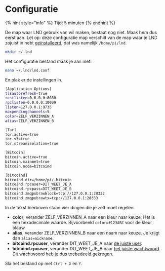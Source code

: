 # Configuratie

{% hint style="info" %}
Tijd: 5 minuten
{% endhint %}

De map waar LND gebruik van wil maken, bestaat nog niet. Maak hem dus eerst aan. Let op: deze configuratie map verschilt van de map waar je LND zojuist in hebt [geïnstalleerd](https://node.bitdeal.nl/lightning/installatie), dat was namelijk `/home/pi/lnd`.

```bash
mkdir ~/.lnd
```

Het configuratie bestand maak je aan met:

```bash
nano ~/.lnd/lnd.conf
```

En plak er de instellingen in.

```bash
[Application Options]
tlsautorefresh=true
restlisten=0.0.0.0:8080
rpclisten=0.0.0.0:10009
listen=127.0.0.1:9735
maxpendingchannels=5
color=ZELF_VERZINNEN_A
alias=ZELF_VERZINNEN_B

[Tor]
tor.active=true
tor.v3=true
tor.streamisolation=true

[Bitcoin]
bitcoin.active=true
bitcoin.mainnet=true
bitcoin.node=bitcoind

[bitcoind]
bitcoind.dir=/home/pi/.bitcoin
bitcoind.rpcuser=DIT_WEET_JE_A
bitcoind.rpcpass=DIT_WEET_JE_B
bitcoind.zmqpubrawblock=tcp://127.0.0.1:28332
bitcoind.zmqpubrawtx=tcp://127.0.0.1:28333
```

In de tekst hierboven staan vier dingen die je zelf moet regelen.

-   **color**, verander ZELF_VERZINNEN_A naar een kleur naar keuze. Het is een hexadecimale waarde. Bijvoorbeeld `color=#123ABC` voor de kleur blauw.
-   **alias**, verander ZELF_VERZINNEN_B naar een naam naar keuze. Je krijgt dan `alias=nickname`.
-   **bitcoind.rpcuser**, verander DIT_WEET_JE_A naar [de juiste user](https://node.bitdeal.nl/bitcoin-core/configuratie-en-starten#authenticatie).
-   **bitcoind.rpcuser**, verander DIT_WEET_JE_B naar [het juiste wachtwoord](https://node.bitdeal.nl/bitcoin-core/configuratie-en-starten#authenticatie). Dit wachtwoord heb je dus toebedeeld gekregen.

Sla het bestand op met `Ctrl + X` en `Y`.
